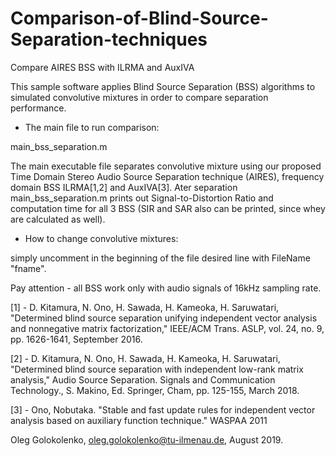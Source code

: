 # Comparison-of-Blind-Source-Separation-techniques
Compare AIRES BSS with ILRMA and AuxIVA


This sample software applies Blind Source Separation (BSS) algorithms to simulated convolutive mixtures in order to compare separation performance.

* The main file to run comparison:

main_bss_separation.m

The main executable file separates convolutive mixture using our proposed Time Domain Stereo Audio Source Separation technique (AIRES), frequency domain BSS ILRMA[1,2] and AuxIVA[3]. Ater separation main_bss_separation.m prints out Signal-to-Distortion Ratio and computation time for all 3 BSS (SIR and SAR also can be printed, since whey are calculated as well).

* How to change convolutive mixtures:

simply uncomment in the beginning of the file desired line with FileName "fname". 

Pay attention - all BSS work only with audio signals of 16kHz sampling rate.

[1] - D. Kitamura, N. Ono, H. Sawada, H. Kameoka, H. Saruwatari, "Determined blind source separation unifying independent vector analysis and nonnegative matrix factorization," IEEE/ACM Trans. ASLP, vol. 24, no. 9, pp. 1626-1641, September 2016.

[2] - D. Kitamura, N. Ono, H. Sawada, H. Kameoka, H. Saruwatari, "Determined blind source separation with independent low-rank matrix analysis," Audio Source Separation. Signals and Communication Technology., S. Makino, Ed. Springer, Cham, pp. 125-155, March 2018.  

[3] - Ono, Nobutaka. "Stable and fast update rules for independent vector analysis based on auxiliary function technique." WASPAA 2011


Oleg Golokolenko, oleg.golokolenko@tu-ilmenau.de, August 2019.
